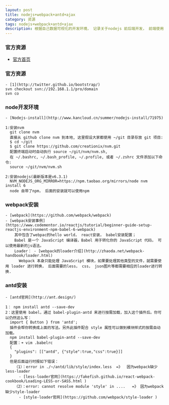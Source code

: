 ```yaml
---
layout: post
title: nodejs+webpack+antd+ajax
category: 资源
tags: nodejs+webpack+antd+ajax
description: 根据自己数据可视化的开发环境， 记录关于nodejs 前后端开发， 前端使用reactjs， 后端使用nodejs - koa， 数据交互使用ajax.
---
```



### 官方资源

- [官方首页](http://twitter.github.io/bootstrap/)

### 官方资源
    
    - [1](http://twitter.github.io/bootstrap/)
    svn checkout svn://192.168.1.1/pro/domain
    svn co

### node开发环境

    - [Nodejs-install](http://www.kancloud.cn/summer/nodejs-install/71975)
    
    1:安装nvm
      git clone nvm
      直接从 github clone nvm 到本地, 这里假设大家都使用 ~/git 目录存放 git 项目:
      $ cd ~/git
      $ git clone https://github.com/creationix/nvm.git
      配置终端启动时自动执行 source ~/git/nvm/nvm.sh,
      在 ~/.bashrc, ~/.bash_profile, ~/.profile, 或者 ~/.zshrc 文件添加以下命令:
      source ~/git/nvm/nvm.sh
    
    2:安装nodejs(最新版本是v6.3.1)
      NVM_NODEJS_ORG_MIRROR=https://npm.taobao.org/mirrors/node nvm install 6  
      node 自带了npm， 后面的安装就可以使用npm

### webpack安装

    - [webpack](https://github.com/webpack/webpack)
    - [webpack安装事例](https://www.codementor.io/reactjs/tutorial/beginner-guide-setup-reactjs-environment-npm-babel-6-webpack)
        其中包含了webpac的hello world， react安装， babel安装配置；
        Babel 是一个 JavaScript 编译器，Babel 用于转化你的 JavaScript 代码， 可以使用最新的js语法。
        Loader： - [webpack的loader介绍](http://zhaoda.net/webpack-handbook/loader.html)
          Webpack 本身只能处理 JavaScript 模块，如果要处理其他类型的文件，就需要使用 loader 进行转换， 后面需要的less， css， json图片等都需要相应的loader进行转换.
  


### antd安装

    - [antd官网](http://ant.design/)
    
    1： npm install antd --save-dev
    2：这里使用 babel，通过 babel-plugin-antd 来进行按需加载，加入这个插件后。你可以仍然这么写：
      import { Button } from 'antd';
      插件会帮你转换成上面的写法。另外此插件配合 style 属性可以做到模块样式的按需自动加载。
      npm install babel-plugin-antd --save-dev
      配置：➜ vim .babelrc 
      {
        "plugins": [["antd", {"style":true,"css":true}]]
      }
      但是后面运行时报如下错误：
        （1）：error in ./~/antd/lib/style/index.less  =》  因为webpack缺少less-loader                 
          - [less-loader官网](https://fakefish.github.io/react-webpack-cookbook/Loading-LESS-or-SASS.html ) 
        （2）：error: cannot resolve module 'style' in ....   =》 因为webpack缺少style-loader
          - [style-loader官网](https://github.com/webpack/style-loader )
 












